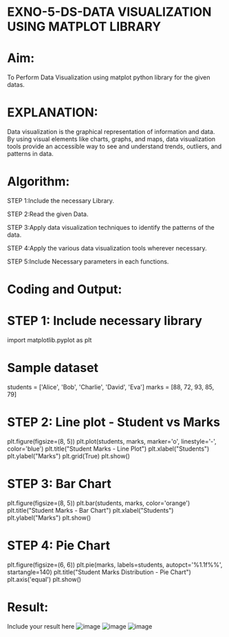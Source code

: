 # EXNO-5-DS-DATA VISUALIZATION USING MATPLOT LIBRARY

# Aim:
  To Perform Data Visualization using matplot python library for the given datas.

# EXPLANATION:
Data visualization is the graphical representation of information and data. By using visual elements like charts, graphs, and maps, data visualization tools provide an accessible way to see and understand trends, outliers, and patterns in data.

# Algorithm:
STEP 1:Include the necessary Library.

STEP 2:Read the given Data.

STEP 3:Apply data visualization techniques to identify the patterns of the data.

STEP 4:Apply the various data visualization tools wherever necessary.

STEP 5:Include Necessary parameters in each functions.

# Coding and Output:
# STEP 1: Include necessary library
import matplotlib.pyplot as plt

# Sample dataset
students = ['Alice', 'Bob', 'Charlie', 'David', 'Eva']
marks = [88, 72, 93, 85, 79]

# STEP 2: Line plot - Student vs Marks
plt.figure(figsize=(8, 5))
plt.plot(students, marks, marker='o', linestyle='-', color='blue')
plt.title("Student Marks - Line Plot")
plt.xlabel("Students")
plt.ylabel("Marks")
plt.grid(True)
plt.show()

# STEP 3: Bar Chart
plt.figure(figsize=(8, 5))
plt.bar(students, marks, color='orange')
plt.title("Student Marks - Bar Chart")
plt.xlabel("Students")
plt.ylabel("Marks")
plt.show()

# STEP 4: Pie Chart
plt.figure(figsize=(6, 6))
plt.pie(marks, labels=students, autopct='%1.1f%%', startangle=140)
plt.title("Student Marks Distribution - Pie Chart")
plt.axis('equal')
plt.show()

# Result:
 Include your result here
![image](https://github.com/user-attachments/assets/d4fe8196-7e3a-4263-a8a9-4f4fd7f4573d)
![image](https://github.com/user-attachments/assets/72579791-2ff6-4377-aea0-b647928abca3)
![image](https://github.com/user-attachments/assets/ee72a6a5-cdb9-4edd-88b9-ab525f373a2e)



